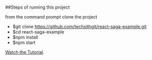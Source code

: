 ##Steps of running this project

from the command prompt clone the project

* $git clone https://github.com/techsithgit/react-saga-example.git
* $cd react-saga-example
* $npm install
* $npm start

[Watch the Tutorial](https://youtu.be/eUMbH6X_Adc).
